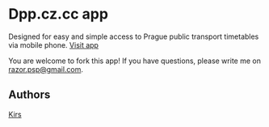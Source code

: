 # Dpp.cz.cc app
Designed for easy and simple access to Prague public transport timetables via mobile phone. [Visit app](http://dpp.cz.cc/)

You are welcome to fork this app! If you have questions, please write me on razor.psp@gmail.com.

## Authors
[Kirs](https://github.com/kirs/)